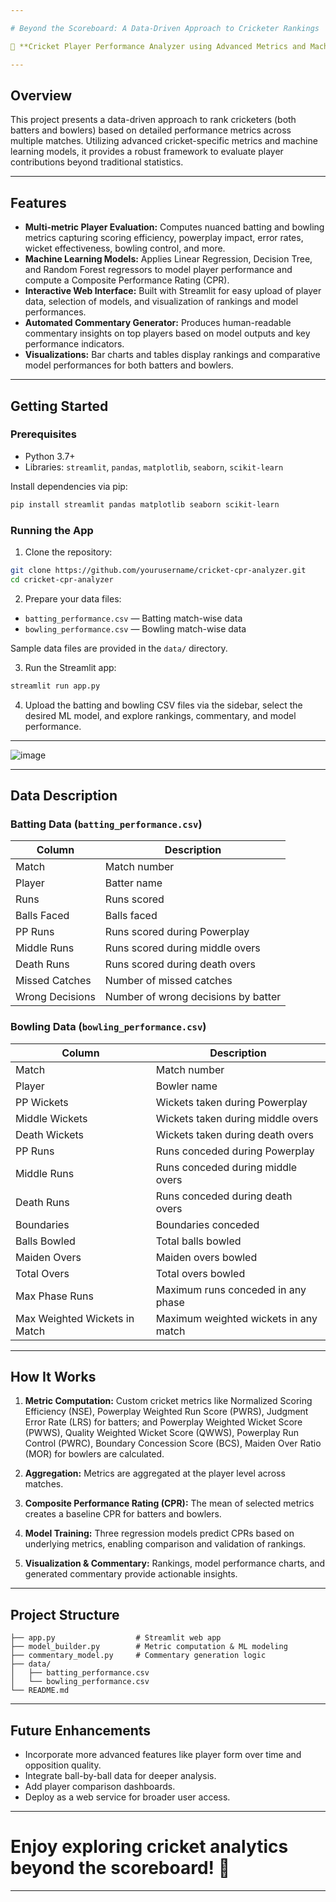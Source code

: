 ```yaml
---

# Beyond the Scoreboard: A Data-Driven Approach to Cricketer Rankings

🏏 **Cricket Player Performance Analyzer using Advanced Metrics and Machine Learning**

---
```


## Overview

This project presents a data-driven approach to rank cricketers (both batters and bowlers) based on detailed performance metrics across multiple matches. Utilizing advanced cricket-specific metrics and machine learning models, it provides a robust framework to evaluate player contributions beyond traditional statistics.

---

## Features

* **Multi-metric Player Evaluation:** Computes nuanced batting and bowling metrics capturing scoring efficiency, powerplay impact, error rates, wicket effectiveness, bowling control, and more.
* **Machine Learning Models:** Applies Linear Regression, Decision Tree, and Random Forest regressors to model player performance and compute a Composite Performance Rating (CPR).
* **Interactive Web Interface:** Built with Streamlit for easy upload of player data, selection of models, and visualization of rankings and model performances.
* **Automated Commentary Generator:** Produces human-readable commentary insights on top players based on model outputs and key performance indicators.
* **Visualizations:** Bar charts and tables display rankings and comparative model performances for both batters and bowlers.

---

## Getting Started

### Prerequisites

* Python 3.7+
* Libraries: `streamlit`, `pandas`, `matplotlib`, `seaborn`, `scikit-learn`

Install dependencies via pip:

```bash
pip install streamlit pandas matplotlib seaborn scikit-learn
```

### Running the App

1. Clone the repository:

```bash
git clone https://github.com/yourusername/cricket-cpr-analyzer.git
cd cricket-cpr-analyzer
```

2. Prepare your data files:

* `batting_performance.csv` — Batting match-wise data
* `bowling_performance.csv` — Bowling match-wise data

Sample data files are provided in the `data/` directory.

3. Run the Streamlit app:

```bash
streamlit run app.py
```

4. Upload the batting and bowling CSV files via the sidebar, select the desired ML model, and explore rankings, commentary, and model performance.

---
![image](https://github.com/user-attachments/assets/b4fd06f6-0a4e-43d0-98e2-4bc0b5c5a4c7)

---

## Data Description

### Batting Data (`batting_performance.csv`)

| Column          | Description                         |
| --------------- | ----------------------------------- |
| Match           | Match number                        |
| Player          | Batter name                         |
| Runs            | Runs scored                         |
| Balls Faced     | Balls faced                         |
| PP Runs         | Runs scored during Powerplay        |
| Middle Runs     | Runs scored during middle overs     |
| Death Runs      | Runs scored during death overs      |
| Missed Catches  | Number of missed catches            |
| Wrong Decisions | Number of wrong decisions by batter |

### Bowling Data (`bowling_performance.csv`)

| Column                        | Description                           |
| ----------------------------- | ------------------------------------- |
| Match                         | Match number                          |
| Player                        | Bowler name                           |
| PP Wickets                    | Wickets taken during Powerplay        |
| Middle Wickets                | Wickets taken during middle overs     |
| Death Wickets                 | Wickets taken during death overs      |
| PP Runs                       | Runs conceded during Powerplay        |
| Middle Runs                   | Runs conceded during middle overs     |
| Death Runs                    | Runs conceded during death overs      |
| Boundaries                    | Boundaries conceded                   |
| Balls Bowled                  | Total balls bowled                    |
| Maiden Overs                  | Maiden overs bowled                   |
| Total Overs                   | Total overs bowled                    |
| Max Phase Runs                | Maximum runs conceded in any phase    |
| Max Weighted Wickets in Match | Maximum weighted wickets in any match |

---

## How It Works

1. **Metric Computation:** Custom cricket metrics like Normalized Scoring Efficiency (NSE), Powerplay Weighted Run Score (PWRS), Judgment Error Rate (LRS) for batters; and Powerplay Weighted Wicket Score (PWWS), Quality Weighted Wicket Score (QWWS), Powerplay Run Control (PWRC), Boundary Concession Score (BCS), Maiden Over Ratio (MOR) for bowlers are calculated.

2. **Aggregation:** Metrics are aggregated at the player level across matches.

3. **Composite Performance Rating (CPR):** The mean of selected metrics creates a baseline CPR for batters and bowlers.

4. **Model Training:** Three regression models predict CPRs based on underlying metrics, enabling comparison and validation of rankings.

5. **Visualization & Commentary:** Rankings, model performance charts, and generated commentary provide actionable insights.

---

## Project Structure

```
├── app.py                  # Streamlit web app
├── model_builder.py        # Metric computation & ML modeling
├── commentary_model.py     # Commentary generation logic
├── data/
│   ├── batting_performance.csv
│   └── bowling_performance.csv
└── README.md
```

---

## Future Enhancements

* Incorporate more advanced features like player form over time and opposition quality.
* Integrate ball-by-ball data for deeper analysis.
* Add player comparison dashboards.
* Deploy as a web service for broader user access.

---

# Enjoy exploring cricket analytics beyond the scoreboard! 🏏

---
